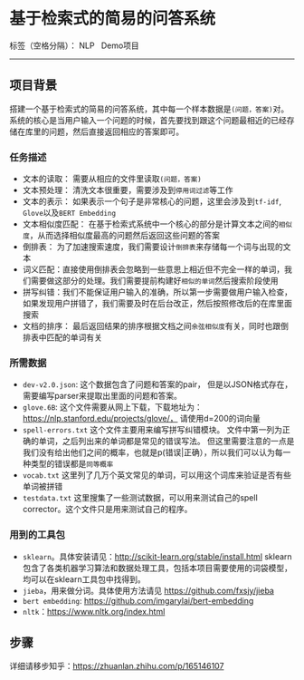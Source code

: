 # 基于检索式的简易的问答系统

标签（空格分隔）： NLP &nbsp; Demo项目

---
## 项目背景
搭建一个基于检索式的简易的问答系统，其中每一个样本数据是```(问题，答案)```对。系统的核心是当用户输入一个问题的时候，首先要找到跟这个问题最相近的已经存储在库里的问题，然后直接返回相应的答案即可。

### 任务描述  
- 文本的读取： 需要从相应的文件里读取```(问题，答案)```
- 文本预处理： 清洗文本很重要，需要涉及到```停用词过滤```等工作
- 文本的表示： 如果表示一个句子是非常核心的问题，这里会涉及到```tf-idf```, ```Glove```以及```BERT Embedding```
- 文本相似度匹配： 在基于检索式系统中一个核心的部分是计算文本之间的```相似度```，从而选择相似度最高的问题然后返回这些问题的答案
- 倒排表： 为了加速搜索速度，我们需要设计```倒排表```来存储每一个词与出现的文本
- 词义匹配：直接使用倒排表会忽略到一些意思上相近但不完全一样的单词，我们需要做这部分的处理。我们需要提前构建好```相似的单词```然后搜索阶段使用
- 拼写纠错：我们不能保证用户输入的准确，所以第一步需要做用户输入检查，如果发现用户拼错了，我们需要及时在后台改正，然后按照修改后的在库里面搜索
- 文档的排序： 最后返回结果的排序根据文档之间```余弦相似度```有关，同时也跟倒排表中匹配的单词有关

### 所需数据
- ```dev-v2.0.json```: 这个数据包含了问题和答案的pair， 但是以JSON格式存在，需要编写parser来提取出里面的问题和答案。 
- ```glove.6B```: 这个文件需要从网上下载，下载地址为：https://nlp.stanford.edu/projects/glove/， 请使用d=200的词向量
- ```spell-errors.txt``` 这个文件主要用来编写拼写纠错模块。 文件中第一列为正确的单词，之后列出来的单词都是常见的错误写法。 但这里需要注意的一点是我们没有给出他们之间的概率，也就是p(错误|正确），所以我们可以认为每一种类型的错误都是```同等概率```
- ```vocab.txt``` 这里列了几万个英文常见的单词，可以用这个词库来验证是否有些单词被拼错
- ```testdata.txt``` 这里搜集了一些测试数据，可以用来测试自己的spell corrector。这个文件只是用来测试自己的程序。

### 用到的工具包
- ```sklearn```。具体安装请见：http://scikit-learn.org/stable/install.html  sklearn包含了各类机器学习算法和数据处理工具，包括本项目需要使用的词袋模型，均可以在sklearn工具包中找得到。 
- ```jieba```，用来做分词。具体使用方法请见 https://github.com/fxsjy/jieba
- ```bert embedding```: https://github.com/imgarylai/bert-embedding
- ```nltk```：https://www.nltk.org/index.html

## 步骤

详细请移步知乎：https://zhuanlan.zhihu.com/p/165146107